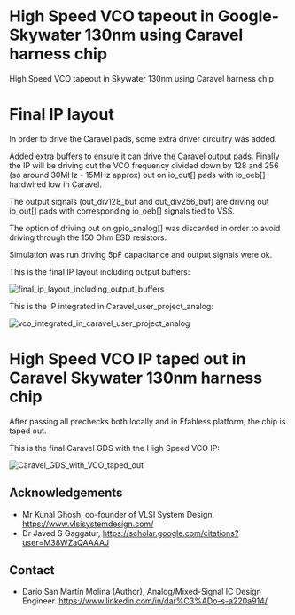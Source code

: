 # High Speed VCO tapeout in Google-Skywater 130nm using Caravel harness chip
High Speed VCO tapeout in Skywater 130nm using Caravel harness chip



Final IP layout
====
In order to drive the Caravel pads, some extra driver circuitry was added.

Added extra buffers to ensure it can drive the Caravel output pads. Finally the IP will be driving out the VCO frequency divided down by 128 and 256 (so around 30MHz - 15MHz approx) out on io_out[] pads with io_oeb[] hardwired low in Caravel.

The output signals (out_div128_buf and out_div256_buf) are driving out io_out[] pads with corresponding io_oeb[] signals tied to VSS.

The option of driving out on gpio_analog[] was discarded in order to avoid driving through the 150 Ohm ESD resistors.

Simulation was run driving 5pF capacitance and output signals were ok.

This is the final IP layout including output buffers:

![final_ip_layout_including_output_buffers](https://user-images.githubusercontent.com/95447782/159128884-684d7186-d686-4544-af30-dd4a34b7c9c0.png)


This is the IP integrated in Caravel_user_project_analog:

![vco_integrated_in_caravel_user_project_analog](https://user-images.githubusercontent.com/95447782/159128930-f709074c-b0a0-4136-8134-12f70f5a419a.png)


High Speed VCO IP taped out in Caravel Skywater 130nm harness chip
====
After passing all prechecks both locally and in Efabless platform, the chip is taped out.

This is the final Caravel GDS with the High Speed VCO IP:

![Caravel_GDS_with_VCO_taped_out](https://user-images.githubusercontent.com/95447782/159129021-774e9976-ce00-4699-9d40-47be3756df81.png)


Acknowledgements
------
* Mr Kunal Ghosh, co-founder of VLSI System Design. https://www.vlsisystemdesign.com/
* Dr Javed S Gaggatur, https://scholar.google.com/citations?user=M38WZaQAAAAJ

Contact
-----
* Darío San Martín Molina (Author), Analog/Mixed-Signal IC Design Engineer. https://www.linkedin.com/in/dar%C3%ADo-s-a220a914/ 


